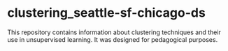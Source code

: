 # clustering_seattle-sf-chicago-ds

This repository contains information about clustering techniques and their use in unsupervised learning. It was designed for pedagogical purposes.

